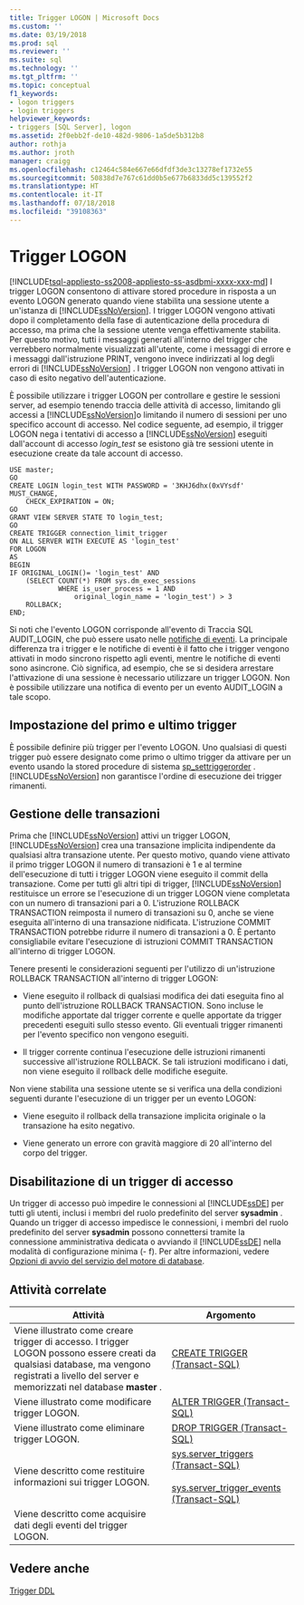 ```yaml
---
title: Trigger LOGON | Microsoft Docs
ms.custom: ''
ms.date: 03/19/2018
ms.prod: sql
ms.reviewer: ''
ms.suite: sql
ms.technology: ''
ms.tgt_pltfrm: ''
ms.topic: conceptual
f1_keywords:
- logon triggers
- login triggers
helpviewer_keywords:
- triggers [SQL Server], logon
ms.assetid: 2f0ebb2f-de10-482d-9806-1a5de5b312b8
author: rothja
ms.author: jroth
manager: craigg
ms.openlocfilehash: c12464c584e667e66dfdf3de3c13278ef1732e55
ms.sourcegitcommit: 50838d7e767c61dd0b5e677b6833dd5c139552f2
ms.translationtype: HT
ms.contentlocale: it-IT
ms.lasthandoff: 07/18/2018
ms.locfileid: "39108363"
---
```

# <a name="logon-triggers"></a>Trigger LOGON
[!INCLUDE[tsql-appliesto-ss2008-appliesto-ss-asdbmi-xxxx-xxx-md](../../includes/tsql-appliesto-ss2008-asdbmi-xxxx-xxx-md.md)]
  I trigger LOGON consentono di attivare stored procedure in risposta a un evento LOGON generato quando viene stabilita una sessione utente a un'istanza di [!INCLUDE[ssNoVersion](../../includes/ssnoversion-md.md)]. I trigger LOGON vengono attivati dopo il completamento della fase di autenticazione della procedura di accesso, ma prima che la sessione utente venga effettivamente stabilita. Per questo motivo, tutti i messaggi generati all'interno del trigger che verrebbero normalmente visualizzati all'utente, come i messaggi di errore e i messaggi dall'istruzione PRINT, vengono invece indirizzati al log degli errori di [!INCLUDE[ssNoVersion](../../includes/ssnoversion-md.md)] . I trigger LOGON non vengono attivati in caso di esito negativo dell'autenticazione.  
  
 È possibile utilizzare i trigger LOGON per controllare e gestire le sessioni server, ad esempio tenendo traccia delle attività di accesso, limitando gli accessi a [!INCLUDE[ssNoVersion](../../includes/ssnoversion-md.md)]o limitando il numero di sessioni per uno specifico account di accesso. Nel codice seguente, ad esempio, il trigger LOGON nega i tentativi di accesso a [!INCLUDE[ssNoVersion](../../includes/ssnoversion-md.md)] eseguiti dall'account di accesso *login_test* se esistono già tre sessioni utente in esecuzione create da tale account di accesso.  
  
```  
USE master;  
GO  
CREATE LOGIN login_test WITH PASSWORD = '3KHJ6dhx(0xVYsdf' MUST_CHANGE,  
    CHECK_EXPIRATION = ON;  
GO  
GRANT VIEW SERVER STATE TO login_test;  
GO  
CREATE TRIGGER connection_limit_trigger  
ON ALL SERVER WITH EXECUTE AS 'login_test'  
FOR LOGON  
AS  
BEGIN  
IF ORIGINAL_LOGIN()= 'login_test' AND  
    (SELECT COUNT(*) FROM sys.dm_exec_sessions  
            WHERE is_user_process = 1 AND  
                original_login_name = 'login_test') > 3  
    ROLLBACK;  
END;  
```  
  
 Si noti che l'evento LOGON corrisponde all'evento di Traccia SQL AUDIT_LOGIN, che può essere usato nelle [notifiche di eventi](../../relational-databases/service-broker/event-notifications.md). La principale differenza tra i trigger e le notifiche di eventi è il fatto che i trigger vengono attivati in modo sincrono rispetto agli eventi, mentre le notifiche di eventi sono asincrone. Ciò significa, ad esempio, che se si desidera arrestare l'attivazione di una sessione è necessario utilizzare un trigger LOGON. Non è possibile utilizzare una notifica di evento per un evento AUDIT_LOGIN a tale scopo.  
  
## <a name="specifying-first-and-last-trigger"></a>Impostazione del primo e ultimo trigger  
 È possibile definire più trigger per l'evento LOGON. Uno qualsiasi di questi trigger può essere designato come primo o ultimo trigger da attivare per un evento usando la stored procedure di sistema [sp_settriggerorder](../../relational-databases/system-stored-procedures/sp-settriggerorder-transact-sql.md) . [!INCLUDE[ssNoVersion](../../includes/ssnoversion-md.md)] non garantisce l'ordine di esecuzione dei trigger rimanenti.  
  
## <a name="managing-transactions"></a>Gestione delle transazioni  
 Prima che [!INCLUDE[ssNoVersion](../../includes/ssnoversion-md.md)] attivi un trigger LOGON, [!INCLUDE[ssNoVersion](../../includes/ssnoversion-md.md)] crea una transazione implicita indipendente da qualsiasi altra transazione utente. Per questo motivo, quando viene attivato il primo trigger LOGON il numero di transazioni è 1 e al termine dell'esecuzione di tutti i trigger LOGON viene eseguito il commit della transazione. Come per tutti gli altri tipi di trigger, [!INCLUDE[ssNoVersion](../../includes/ssnoversion-md.md)] restituisce un errore se l'esecuzione di un trigger LOGON viene completata con un numero di transazioni pari a 0. L'istruzione ROLLBACK TRANSACTION reimposta il numero di transazioni su 0, anche se viene eseguita all'interno di una transazione nidificata. L'istruzione COMMIT TRANSACTION potrebbe ridurre il numero di transazioni a 0. È pertanto consigliabile evitare l'esecuzione di istruzioni COMMIT TRANSACTION all'interno di trigger LOGON.  
  
 Tenere presenti le considerazioni seguenti per l'utilizzo di un'istruzione ROLLBACK TRANSACTION all'interno di trigger LOGON:  
  
-   Viene eseguito il rollback di qualsiasi modifica dei dati eseguita fino al punto dell'istruzione ROLLBACK TRANSACTION. Sono incluse le modifiche apportate dal trigger corrente e quelle apportate da trigger precedenti eseguiti sullo stesso evento. Gli eventuali trigger rimanenti per l'evento specifico non vengono eseguiti.  
  
-   Il trigger corrente continua l'esecuzione delle istruzioni rimanenti successive all'istruzione ROLLBACK. Se tali istruzioni modificano i dati, non viene eseguito il rollback delle modifiche eseguite.  
  
 Non viene stabilita una sessione utente se si verifica una della condizioni seguenti durante l'esecuzione di un trigger per un evento LOGON:  
  
-   Viene eseguito il rollback della transazione implicita originale o la transazione ha esito negativo.  
  
-   Viene generato un errore con gravità maggiore di 20 all'interno del corpo del trigger.  
  
## <a name="disabling-a-logon-trigger"></a>Disabilitazione di un trigger di accesso  
 Un trigger di accesso può impedire le connessioni al [!INCLUDE[ssDE](../../includes/ssde-md.md)] per tutti gli utenti, inclusi i membri del ruolo predefinito del server **sysadmin** . Quando un trigger di accesso impedisce le connessioni, i membri del ruolo predefinito del server **sysadmin** possono connettersi tramite la connessione amministrativa dedicata o avviando il [!INCLUDE[ssDE](../../includes/ssde-md.md)] nella modalità di configurazione minima (- f). Per altre informazioni, vedere [Opzioni di avvio del servizio del motore di database](../../database-engine/configure-windows/database-engine-service-startup-options.md).  
  
## <a name="related-tasks"></a>Attività correlate  
  
|Attività|Argomento|  
|----------|-----------|  
|Viene illustrato come creare trigger di accesso. I trigger LOGON possono essere creati da qualsiasi database, ma vengono registrati a livello del server e memorizzati nel database **master** .|[CREATE TRIGGER &#40;Transact-SQL&#41;](../../t-sql/statements/create-trigger-transact-sql.md)|  
|Viene illustrato come modificare trigger LOGON.|[ALTER TRIGGER &#40;Transact-SQL&#41;](../../t-sql/statements/alter-trigger-transact-sql.md)|  
|Viene illustrato come eliminare trigger LOGON.|[DROP TRIGGER &#40;Transact-SQL&#41;](../../t-sql/statements/drop-trigger-transact-sql.md)|  
|Viene descritto come restituire informazioni sui trigger LOGON.|[sys.server_triggers &#40;Transact-SQL&#41;](../../relational-databases/system-catalog-views/sys-server-triggers-transact-sql.md)<br /><br /> [sys.server_trigger_events &#40;Transact-SQL&#41;](../../relational-databases/system-catalog-views/sys-server-trigger-events-transact-sql.md)|  
|Viene descritto come acquisire dati degli eventi del trigger LOGON.||  
  
## <a name="see-also"></a>Vedere anche  
 [Trigger DDL](../../relational-databases/triggers/ddl-triggers.md)  
  
  
